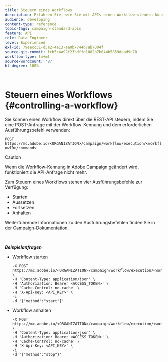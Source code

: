 ```yaml
---
title: Steuern eines Workflows
description: Erfahren Sie, wie Sie mit APIs einen Workflow steuern können.
audience: developing
content-type: reference
topic-tags: campaign-standard-apis
feature: API
role: Data Engineer
level: Experienced
exl-id: 79eacc31-d5a2-4e13-aa0b-744d7ab7004f
source-git-commit: fcb5c4a92f23bdffd1082b7b044b5859dead9d70
workflow-type: tm+mt
source-wordcount: '87'
ht-degree: 100%

---
```


# Steuern eines Workflows {#controlling-a-workflow}

Sie können einen Workflow direkt über die REST-API steuern, indem Sie eine POST-Anfrage mit der Workflow-Kennung und dem erforderlichen Ausführungsbefehl verwenden:

`POST https://mc.adobe.io/<ORGANIZATION>/campaign/workflow/execution/<workflowID>/commands`

>[!CAUTION]
>
>Wenn die Workflow-Kennung in Adobe Campaign geändert wird, funktioniert die API-Anfrage nicht mehr.

Zum Steuern eines Workflows stehen vier Ausführungsbefehle zur Verfügung:

* Starten
* Aussetzen
* Fortsetzen
* Anhalten

Weiterführende Informationen zu den Ausführungsbefehlen finden Sie in der [Campaign-Dokumentation](https://experienceleague.adobe.com/docs/campaign-standard/using/managing-processes-and-data/executing-a-workflow/about-workflow-execution.html?lang=de).

<br/>

***Beispielanfragen***

* Workflow starten

  ```
  -X POST https://mc.adobe.io/<ORGANIZATION>/campaign/workflow/execution/<workflowID>/commands \
  -H 'Content-Type: application/json' \
  -H 'Authorization: Bearer <ACCESS_TOKEN>' \
  -H 'Cache-Control: no-cache' \
  -H 'X-Api-Key: <API_KEY>' \
  -i
  -d '{"method":"start"}'
  ```

  <!-- + réponse -->

* Workflow anhalten

  ```
  -X POST https://mc.adobe.io/<ORGANIZATION>/campaign/workflow/execution/<workflowID>/commands \
  -H 'Content-Type: application/json' \
  -H 'Authorization: Bearer <ACCESS_TOKEN>' \
  -H 'Cache-Control: no-cache' \
  -H 'X-Api-Key: <API_KEY>' \
  -i
  -d '{"method":"stop"}'
  ```

  <!-- + réponse -->
